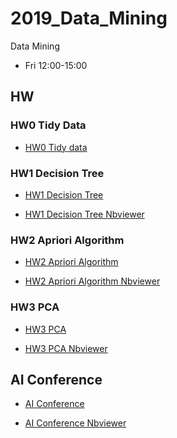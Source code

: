 # 2019_Data_Mining

Data Mining

- Fri 12:00-15:00


## HW
### HW0 Tidy Data

- [HW0 Tidy data](https://github.com/smile22091/2019_Data_Mining/blob/master/HW0_Tidy_Data/notebooks/HW0_Tidy_Data.ipynb)



### HW1 Decision Tree

- [HW1 Decision Tree](https://github.com/smile22091/2019_Data_Mining/blob/master/HW1_Decision_Tree/notebook/Adult.ipynb)

- [HW1 Decision Tree Nbviewer](https://nbviewer.jupyter.org/github/smile22091/2019_Data_Mining/blob/master/HW1_Decision_Tree/notebook/Adult.ipynb)


### HW2 Apriori Algorithm

- [HW2 Apriori Algorithm](https://github.com/smile22091/2019_Data_Mining/blob/master/HW2_Apriori_Algorithm/notebook/Apriori_Algorithm.ipynb)

- [HW2 Apriori Algorithm Nbviewer](https://nbviewer.jupyter.org/github/smile22091/2019_Data_Mining/blob/master/HW2_Apriori_Algorithm/notebook/Apriori_Algorithm.ipynb)

### HW3 PCA
- [HW3 PCA](https://github.com/smile22091/2019_Data_Mining/blob/master/HW3_PCA/notebook/pca.ipynb)


- [HW3 PCA Nbviewer](https://nbviewer.jupyter.org/github/smile22091/2019_Data_Mining/blob/master/HW3_PCA/notebook/pca.ipynb)

## AI Conference
- [AI Conference](https://github.com/smile22091/2019_Data_Mining/blob/master/AI_Conference/notebooks/AI_Conference.ipynb)

- [AI Conference Nbviewer](https://nbviewer.jupyter.org/github/smile22091/2019_Data_Mining/blob/master/AI_Conference/notebooks/AI_Conference.ipynb)